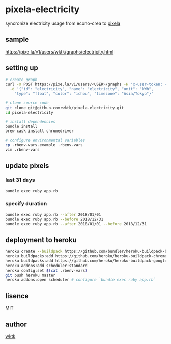 # pixela-electricity

syncronize electricity usage from econo-crea to [pixela](https://pixe.la)

## sample

https://pixe.la/v1/users/wktk/graphs/electricity.html

## setting up

```sh
# create graph
curl -X POST https://pixe.la/v1/users/<USER>/graphs -H 'x-user-token: <token>' \
  -d '{"id": "electricity", "name": "electricity", "unit": "kWh",
    "type": "float", "color": "ichou", "timezone": "Asia/Tokyo"}'

# clone source code
git clone git@github.com:wktk/pixela-electricity.git
cd pixela-electricity

# install dependencies
bundle install
brew cask install chromedriver

# configure environmental variables
cp .rbenv-vars.example .rbenv-vars
vim .rbenv-vars
```

## update pixels

### last 31 days

```sh
bundle exec ruby app.rb
```

### specify duration

```sh
bundle exec ruby app.rb --after 2018/01/01
bundle exec ruby app.rb --before 2018/12/31
bundle exec ruby app.rb --after 2018/01/01 --before 2018/12/31
```

## deployment to heroku

```sh
heroku create --buildpack https://github.com/bundler/heroku-buildpack-bundler2.git
heroku buildpacks:add https://github.com/heroku/heroku-buildpack-chromedriver.git
heroku buildpacks:add https://github.com/heroku/heroku-buildpack-google-chrome.git
heroku addons:add scheduler:standard
heroku config:set $(cat .rbenv-vars)
git push heroku master
heroku addons:open scheduler # configure `bundle exec ruby app.rb`
```

## lisence

MIT

## author

[wktk](https://github.com/wktk)
